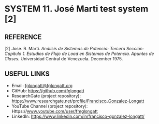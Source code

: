 # SYSTEM 11. José Marti test system [2]

## REFERENCE
[2]	Jose. R. Marti. _Análisis de Sistemas de Potencia: Tercera Sección: Capitulo 1. Estudios de Flujo de Load en Sistemas de Potencia. Apuntes de Clases._ Universidad Central de Venezuela. December 1975.


## USEFUL LINKS
- Email: fglongatt@fglongatt.org
- GitHub: https://github.com/fglongatt 
- ResearchGate (project repository): https://www.researchgate.net/profile/Francisco_Gonzalez-Longatt 
- YouTube Channel (project repository): Https://www.youtube.com/user/fmglongatt
- LinkedIn: https://www.linkedin.com/in/francisco-gonzalez-longatt/

